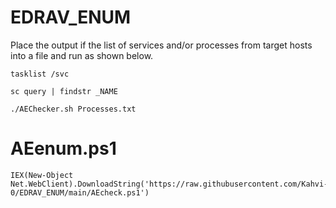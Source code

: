 # EDRAV_ENUM

Place the output if the list of services and/or processes from target hosts into a file and run as shown below.

```
tasklist /svc

sc query | findstr _NAME
```


```
./AEChecker.sh Processes.txt
```


# AEenum.ps1

```
IEX(New-Object Net.WebClient).DownloadString('https://raw.githubusercontent.com/Kahvi-0/EDRAV_ENUM/main/AEcheck.ps1')
```

